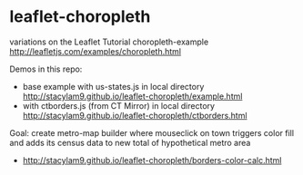 # leaflet-choropleth
variations on the Leaflet Tutorial choropleth-example http://leafletjs.com/examples/choropleth.html

Demos in this repo:
- base example with us-states.js in local directory http://stacylam9.github.io/leaflet-choropleth/example.html
- with ctborders.js (from CT Mirror) in local directory http://stacylam9.github.io/leaflet-choropleth/ctborders.html

Goal: create metro-map builder where mouseclick on town triggers color fill and adds its census data to new total of hypothetical metro area
- http://stacylam9.github.io/leaflet-choropleth/borders-color-calc.html

